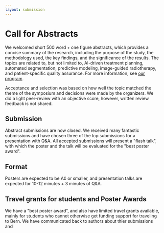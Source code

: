 ```yaml
---
layout: submission
---
```


# Call for  Abstracts

We welcomed short 500 word + one figure abstracts, which provides a concise summary of the research, including the purpose of the study, the methodology used, the key findings, and the significance of the results.  The topics are related to, but not limited to, AI-driven treatment planning, automated segmentation, predictive modeling, image-guided radiotherapy, and patient-specific quality assurance. For more information, see [our program](/bart25/program). 

Acceptance and selection was based on how well the topic matched the theme of the symposium and decisions were made by the organizers. We did a light peer-review with an objective score, however, written review feedback is not shared.

## Submission

Abstract submissions are now closed. We received many fantastic submissions and have chosen three of the top submissions for a presentation with Q&A. All accepted submissions will present a "flash talk", with which the poster and the talk will be evaluated for the "best poster award". 

## Format

Posters are expected to be A0 or smaller, and presentation talks are expected for 10-12 minutes + 3 minutes of Q&A.

## Travel grants for students and Poster Awards

We have a "best poster award", and also have limited travel grants available, mainly for students who cannot otherwise get funding support for traveling to Bern. We have communicated back to authors about thier submissions and 
